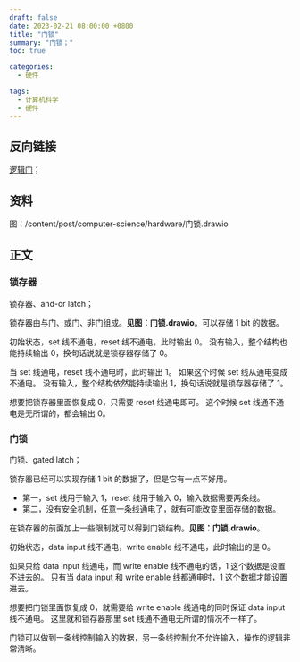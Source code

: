 ```yaml
---
draft: false
date: 2023-02-21 08:00:00 +0800
title: "门锁"
summary: "门锁；"
toc: true

categories:
  - 硬件

tags:
  - 计算机科学
  - 硬件
---
```


## 反向链接

[逻辑门](/post/computer-science/hardware/逻辑门)；

## 资料

图：/content/post/computer-science/hardware/门锁.drawio

## 正文

### 锁存器

锁存器、and-or latch；

锁存器由与门、或门、非门组成。**见图：门锁.drawio**。可以存储 1 bit 的数据。

初始状态，set 线不通电，reset 线不通电，此时输出 0。
没有输入，整个结构也能持续输出 0，换句话说就是锁存器存储了 0。

当 set 线通电，reset 线不通电时，此时输出 1。
如果这个时候 set 线从通电变成不通电。
没有输入，整个结构依然能持续输出 1，换句话说就是锁存器存储了 1。

想要把锁存器里面恢复成 0，只需要 reset 线通电即可。
这个时候 set 线通不通电是无所谓的，都会输出 0。

### 门锁

门锁、gated latch；

锁存器已经可以实现存储 1 bit 的数据了，但是它有一点不好用。

- 第一，set 线用于输入 1，reset 线用于输入 0，输入数据需要两条线。
- 第二，没有安全机制，任意一条线通电了，就有可能改变里面存储的数据。

在锁存器的前面加上一些限制就可以得到门锁结构。**见图：门锁.drawio**。

初始状态，data input 线不通电，write enable 线不通电，此时输出的是 0。

如果只给 data input 线通电，而 write enable 线不通电的话，1 这个数据是设置不进去的。
只有当 data input 和 write enable 线都通电时，1 这个数据才能设置进去。

想要把门锁里面恢复成 0，就需要给 write enable 线通电的同时保证 data input 线不通电。
这里就和锁存器那里 set 线通不通电无所谓的情况不一样了。

门锁可以做到一条线控制输入的数据，另一条线控制允不允许输入，操作的逻辑非常清晰。
